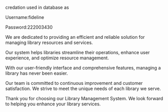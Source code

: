 credation used in database  as


Username:fideline


Password:222003430




We are dedicated to providing an efficient and reliable solution for managing library resources and services.

Our system helps libraries streamline their operations, enhance user experience, and optimize resource management.

With our user-friendly interface and comprehensive features, managing a library has never been easier.

Our team is committed to continuous improvement and customer satisfaction. We strive to meet the unique needs of each library we serve.

Thank you for choosing our Library Management System. We look forward to helping you enhance your library services.
